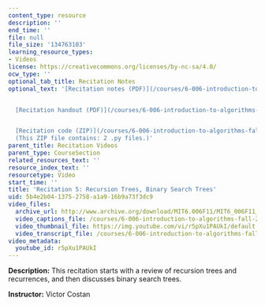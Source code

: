 ```yaml
---
content_type: resource
description: ''
end_time: ''
file: null
file_size: '134763103'
learning_resource_types:
- Videos
license: https://creativecommons.org/licenses/by-nc-sa/4.0/
ocw_type: ''
optional_tab_title: Recitation Notes
optional_text: '[Recitation notes (PDF)](/courses/6-006-introduction-to-algorithms-fall-2011/resources/mit6_006f11_rec05)


  [Recitation handout (PDF)](/courses/6-006-introduction-to-algorithms-fall-2011/resources/mit6_006f11_rec05_handout)


  [Recitation code (ZIP)](/courses/6-006-introduction-to-algorithms-fall-2011/resources/rec05_code)
  (This ZIP file contains: 2 .py files.)'
parent_title: Recitation Videos
parent_type: CourseSection
related_resources_text: ''
resource_index_text: ''
resourcetype: Video
start_time: ''
title: 'Recitation 5: Recursion Trees, Binary Search Trees'
uid: 5b4e2b04-1375-2758-a1a9-16b9a73f3dc9
video_files:
  archive_url: http://www.archive.org/download/MIT6.006F11/MIT6_006F11_rec05_300k.mp4
  video_captions_file: /courses/6-006-introduction-to-algorithms-fall-2011/eaccff343574578fa30b353080219233_r5pXu1PAUkI.vtt
  video_thumbnail_file: https://img.youtube.com/vi/r5pXu1PAUkI/default.jpg
  video_transcript_file: /courses/6-006-introduction-to-algorithms-fall-2011/e6fb4f2e844e31519bb08d2eb6ddaa4b_r5pXu1PAUkI.pdf
video_metadata:
  youtube_id: r5pXu1PAUkI
---
```


**Description:** This recitation starts with a review of recursion trees and recurrences, and then discusses binary search trees.

**Instructor:** Victor Costan

